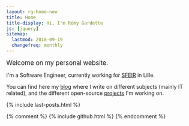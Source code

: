 ```yaml
---
layout: rg-home-new
title: Home
title-display: Hi, I'm Rémy Gardette
js: [jquery]
sitemap:
  lastmod: 2018-09-19
  changefreq: monthly
---
```


<p><big>Welcome on my personal website.</big></p>

I'm a Software Engineer, currently working for [SFEIR](https://www.sfeir.com/) in Lille.

You can find here my [blog](blog) where I write on different subjects (mainly IT related), and the different open-source [projects](projects) I'm working on.

{% include last-posts.html %}

{% comment %}
{% include github.html %}
{% endcomment %}

